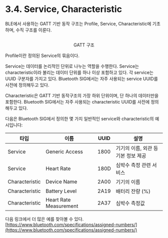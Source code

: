# 3.4. Service, Characteristic

BLE에서 사용하는 GATT 기반 동작 구조는 Profile, Service, Characteristic에 기초하며, 수직 구조를 이룬다.

<div align="center" >
<figure><img src="https://lh7-us.googleusercontent.com/6W5j70ATUPG0NkLfXMzxbBFT_PgHPt7C1OXRX0b-Qy0rewFaXYNF521PBXKWb9a871td0aOUsOetOo8q2gOJ3iM20OL5fCKlHb4wHzHIvVhSNEuNF3s87-Pwq4uXUWRCD_AKTtKbiBRfLi5EF9y8NzU" alt=""><figcaption><p>GATT 구조</p></figcaption></figure>
</div>

Profile이란 정의된 Service의 묶음이다.

Service는 데이터를 논리적인 단위로 나누는 역할을 수행한다. Service는 characteristic이라 불리는 데이터 단위를 하나 이상 포함하고 있다. 각 service는 UUID 구분자를 가지고 있다. Bluetooth SIG에서는 자주 사용되는 service UUID를 사전에 정의해두고 있다.

Characteristic은 GATT 기반 동작구조의 가장 하위 단위이며, 단 하나의 데이터만을 포함한다. Bluetooth SIG에서는 자주 사용되는 characteristic UUID를 사전에 정의해두고 있다.

다음은 Bluetooth SIG에서 정의한 몇 가지 일반적인 service와 characteristic의 예시입니다:

| 타입 | 이름 | UUID | 설명 |
|------|------|------|------|
| Service | Generic Access | 1800 | 기기의 이름, 외관 등 기본 정보 제공 |
| Service | Heart Rate | 180D | 심박수 측정 관련 서비스 |
| Characteristic | Device Name | 2A00 | 기기의 이름 |
| Characteristic | Battery Level | 2A19 | 배터리 잔량 (%) |
| Characteristic | Heart Rate Measurement | 2A37 | 심박수 측정값 |

다음 링크에서 더 많은 예를 찾아볼 수 있다.
[https://www.bluetooth.com/specifications/assigned-numbers/](https://www.bluetooth.com/specifications/assigned-numbers/)